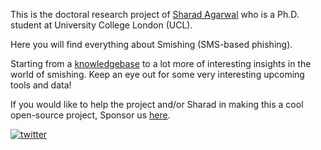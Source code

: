 This is the doctoral research project of [Sharad Agarwal](https://sharad1126.github.io/) who is a Ph.D. student at University College London (UCL).

Here you will find everything about Smishing (SMS-based phishing). 

Starting from a [knowledgebase](https://github.com/reportsmishing/knowledgebase) to a lot more of interesting insights in the world of smishing. 
Keep an eye out for some very interesting upcoming tools and data!

If you would like to help the project and/or Sharad in making this a cool open-source project, Sponsor us [here](https://github.com/sponsors/reportsmishing).

[![twitter](https://img.shields.io/twitter/follow/reportsmishing?style=social)](https://twitter.com/reportsmishing)
